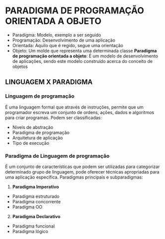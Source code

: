 # PARADIGMA DE PROGRAMAÇÃO ORIENTADA A OBJETO
- Paradigma: Modelo, exemplo a ser seguido
- Programação: Desenvolvimento de uma aplicação 
- Orientada: Aquilo que é regido, segue uma orientação
- Objeto: Um molde que representa uma determinada classe
**Paradigma de programação orientada a objeto**: É um modelo de desenvolvimento de aplicações, sendo este modelo construído acerca do conceito de objetos

## LINGUAGEM X PARADIGMA
### Linguagem de programação
É uma linguagem formal que através de instruções, permite que um programador escreva um conjunto de ordens, ações, dados e algoritmos para criar programas. 
Podem ser classificadas: 
- Níveis de abstração
- Paradigma de programação
- Arquitetura de aplicação
- Tipo de execução
### Paradigma de Linguagem de programação
É um conjunto de características que podem ser utilizadas para categorizar determinado grupo de linguagem, pode oferecer técnicas apropriadas para uma aplicação específica. 
Paradigmas principais e subparadigmas:
1. **Paradigma Imperativo**
- Paradigma estruturado
- Paradigma concorrente
- Paradigma OO
2. **Paradigma Declarativo**
- Paradigma funcional
- Paradigma lógico

